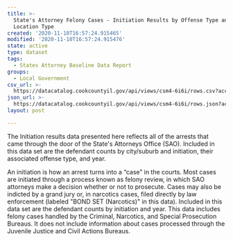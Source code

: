 ```yaml
---
title: >-
  State's Attorney Felony Cases - Initiation Results by Offense Type and
  Location Type
created: '2020-11-10T16:57:24.915465'
modified: '2020-11-10T16:57:24.915476'
state: active
type: dataset
tags:
  - States Attorney Baseline Data Report
groups:
  - Local Government
csv_url: >-
  https://datacatalog.cookcountyil.gov/api/views/csm4-6i6i/rows.csv?accessType=DOWNLOAD
json_url: >-
  https://datacatalog.cookcountyil.gov/api/views/csm4-6i6i/rows.json?accessType=DOWNLOAD
layout: post

---
```

The Initiation results data presented here reflects all of the arrests that came through the door of the State's Attorneys Office (SAO).  Included in this data set are the defendant counts by city/suburb and initiation, their associated offense type, and year. 

An initiation is how an arrest turns into a “case” in the courts. Most cases are initiated through a process known as felony review, in which SAO attorneys make a decision whether or not to prosecute. Cases may also be indicted by a grand jury or, in narcotics cases, filed directly by law enforcement (labeled "BOND SET (Narcotics)" in this data). Included in this data set are the defendant counts by initiation and year. This data includes felony cases handled by the Criminal, Narcotics, and Special Prosecution Bureaus. It does not include information about cases processed through the Juvenile Justice and Civil Actions Bureaus.
